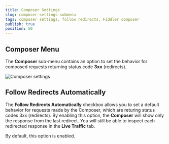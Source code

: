```yaml
---
title: Composer Settings
slug: composer-settings-submenu
tags: composer settings, follow redirects, Fiddler composer
publish: true
position: 50
---
```


## Composer Menu

The __Composer__ sub-menu contains an option to set the behavior for composed requests returning status code **3xx** (redirects).

![Composer settings](../../images/settings/psettings-composer.png)

## Follow Redirects Automatically

The **Follow Redirects Automatically** checkbox allows you to set a default behavior for requests made by the Composer, which are returing status codes 3xx (redirects). By enabling this option, the **Composer** will show only the response from the last redirect. You will still be able to inspect each redirected response in the **Live Traffic** tab.

By default, this option is enabled.


